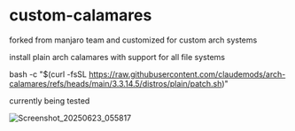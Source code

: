 # custom-calamares
forked from manjaro team and customized for custom arch systems


install plain arch calamares with support for all file systems

bash -c "$(curl -fsSL https://raw.githubusercontent.com/claudemods/arch-calamares/refs/heads/main/3.3.14.5/distros/plain/patch.sh)"

currently being tested

![Screenshot_20250623_055817](https://github.com/user-attachments/assets/f3df2b20-b3c0-4e43-a828-7c3d9e04e56e)
